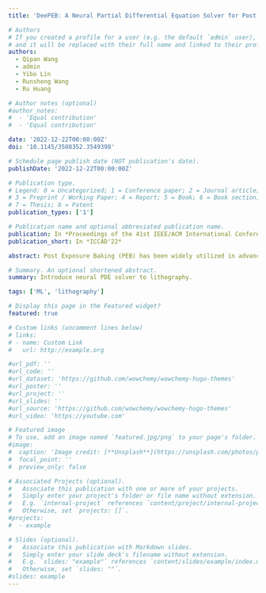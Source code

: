 ```yaml
---
title: 'DeePEB: A Neural Partial Differential Equation Solver for Post Exposure Baking Simulation in Lithography'

# Authors
# If you created a profile for a user (e.g. the default `admin` user), write the username (folder name) here
# and it will be replaced with their full name and linked to their profile.
authors:
  - Qipan Wang
  - admin
  - Yibo Lin
  - Runsheng Wang
  - Ru Huang

# Author notes (optional)
#author_notes:
#  - 'Equal contribution'
#  - 'Equal contribution'

date: '2022-12-22T00:00:00Z'
doi: '10.1145/3508352.3549398'

# Schedule page publish date (NOT publication's date).
publishDate: '2022-12-22T00:00:00Z'

# Publication type.
# Legend: 0 = Uncategorized; 1 = Conference paper; 2 = Journal article;
# 3 = Preprint / Working Paper; 4 = Report; 5 = Book; 6 = Book section;
# 7 = Thesis; 8 = Patent
publication_types: ['1']

# Publication name and optional abbreviated publication name.
publication: In *Proceedings of the 41st IEEE/ACM International Conference on Computer-Aided Design*
publication_short: In *ICCAD'22*

abstract: Post Exposure Baking (PEB) has been widely utilized in advanced lithography. PEB simulation is critical in the lithography simulation flow, as it bridges the optical simulation result and the final developed profile in the photoresist. The process of PEB can be described by coupled partial differential equations (PDE) and corresponding boundary and initial conditions. Recent years have witnessed growing presence of machine learning algorithms in lithography simulation, while PEB simulation is often ignored or treated with compact models, considering the huge cost of solving PDEs exactly. In this work, based on the observation of the physical essence of PEB, we propose DeePEB: a neural PDE Solver for PEB simulation. This model is capable of predicting the PEB latent image with high accuracy and \>100 x acceleration (compared to the commercial rigorous simulation tool), paving the way for efficient and accurate photoresist modeling in lithography simulation and layout optimization.

# Summary. An optional shortened abstract.
summary: Introduce neural PDE solver to lithography.

tags: ['ML', 'lithography']

# Display this page in the Featured widget?
featured: true

# Custom links (uncomment lines below)
# links:
# - name: Custom Link
#   url: http://example.org

#url_pdf: ''
#url_code: ''
#url_dataset: 'https://github.com/wowchemy/wowchemy-hugo-themes'
#url_poster: ''
#url_project: ''
#url_slides: ''
#url_source: 'https://github.com/wowchemy/wowchemy-hugo-themes'
#url_video: 'https://youtube.com'

# Featured image
# To use, add an image named `featured.jpg/png` to your page's folder.
#image:
#  caption: 'Image credit: [**Unsplash**](https://unsplash.com/photos/pLCdAaMFLTE)'
#  focal_point: ''
#  preview_only: false

# Associated Projects (optional).
#   Associate this publication with one or more of your projects.
#   Simply enter your project's folder or file name without extension.
#   E.g. `internal-project` references `content/project/internal-project/index.md`.
#   Otherwise, set `projects: []`.
#projects:
#  - example

# Slides (optional).
#   Associate this publication with Markdown slides.
#   Simply enter your slide deck's filename without extension.
#   E.g. `slides: "example"` references `content/slides/example/index.md`.
#   Otherwise, set `slides: ""`.
#slides: example
---
```

